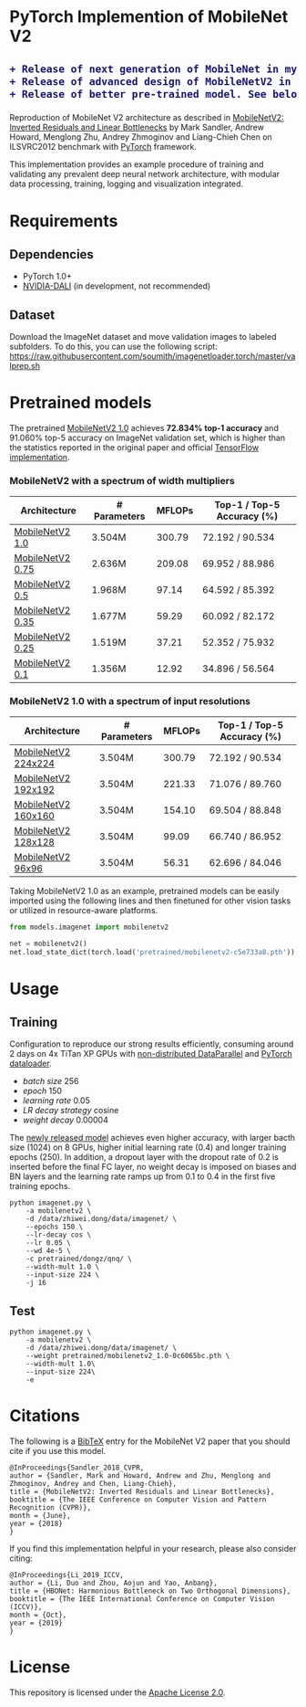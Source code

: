 # PyTorch Implemention of MobileNet V2

<h2>

```diff
+ Release of next generation of MobileNet in my repo *mobilenetv3.pytorch*
+ Release of advanced design of MobileNetV2 in my repo *HBONet* [ICCV 2019]
+ Release of better pre-trained model. See below for details.
```

</h2>

Reproduction of MobileNet V2 architecture as described in [MobileNetV2: Inverted Residuals and Linear Bottlenecks](https://arxiv.org/abs/1801.04381) by Mark Sandler, Andrew Howard, Menglong Zhu, Andrey Zhmoginov and Liang-Chieh Chen on ILSVRC2012 benchmark with [PyTorch](pytorch.org) framework.

This implementation provides an example procedure of training and validating any prevalent deep neural network architecture, with modular data processing, training, logging and visualization integrated.

# Requirements
## Dependencies
* PyTorch 1.0+
* [NVIDIA-DALI](https://github.com/NVIDIA/DALI) (in development, not recommended)
## Dataset
Download the ImageNet dataset and move validation images to labeled subfolders.
To do this, you can use the following script: https://raw.githubusercontent.com/soumith/imagenetloader.torch/master/valprep.sh

# Pretrained models
The pretrained [MobileNetV2 1.0](https://github.com/d-li14/mobilenetv2.pytorch/blob/master/pretrained/mobilenetv2-c5e733a8.pth) achieves **72.834% top-1 accuracy** and 91.060% top-5 accuracy on ImageNet validation set, which is higher than the statistics reported in the original paper and official [TensorFlow implementation](https://github.com/tensorflow/models/tree/master/research/slim/nets/mobilenet).

### MobileNetV2 with a spectrum of width multipliers
| Architecture      | # Parameters | MFLOPs | Top-1 / Top-5 Accuracy (%) |
| ----------------- | ------------ | ------ | -------------------------- |
| [MobileNetV2 1.0](https://github.com/d-li14/mobilenetv2.pytorch/blob/master/pretrained/mobilenetv2_1.0-0c6065bc.pth)    | 3.504M | 300.79 | 72.192 / 90.534 |
| [MobileNetV2 0.75](https://github.com/d-li14/mobilenetv2.pytorch/blob/master/pretrained/mobilenetv2_0.75-dace9791.pth)  | 2.636M | 209.08 | 69.952 / 88.986 |
| [MobileNetV2 0.5](https://github.com/d-li14/mobilenetv2.pytorch/blob/master/pretrained/mobilenetv2_0.5-eaa6f9ad.pth)    | 1.968M | 97.14 | 64.592 / 85.392 |
| [MobileNetV2 0.35](https://github.com/d-li14/mobilenetv2.pytorch/blob/master/pretrained/mobilenetv2_0.35-b2e15951.pth)  | 1.677M |     59.29 | 60.092 / 82.172  |
| [MobileNetV2 0.25](https://github.com/d-li14/mobilenetv2.pytorch/blob/master/pretrained/mobilenetv2_0.25-b61d2159.pth)  | 1.519M |     37.21 | 52.352 / 75.932  |
| [MobileNetV2 0.1](https://github.com/d-li14/mobilenetv2.pytorch/blob/master/pretrained/mobilenetv2_0.1-7d1d638a.pth)    | 1.356M | 12.92 | 34.896 / 56.564 |

### MobileNetV2 1.0 with a spectrum of input resolutions
| Architecture      | # Parameters | MFLOPs | Top-1 / Top-5 Accuracy (%) |
| ----------------- | ------------ | ------ | -------------------------- |
| [MobileNetV2 224x224](https://github.com/d-li14/mobilenetv2.pytorch/blob/master/pretrained/mobilenetv2_1.0-0c6065bc.pth)    | 3.504M | 300.79 | 72.192 / 90.534 |
| [MobileNetV2 192x192](https://github.com/d-li14/mobilenetv2.pytorch/blob/master/pretrained/mobilenetv2_192x192-e423d99e.pth)| 3.504M | 221.33 | 71.076 / 89.760 |
| [MobileNetV2 160x160](https://github.com/d-li14/mobilenetv2.pytorch/blob/master/pretrained/mobilenetv2_160x160-64dc7fa1.pth)| 3.504M |  154.10 | 69.504 / 88.848 |
| [MobileNetV2 128x128](https://github.com/d-li14/mobilenetv2.pytorch/blob/master/pretrained/mobilenetv2_128x128-fd66a69d.pth)| 3.504M |  99.09 | 66.740 / 86.952 |
| [MobileNetV2 96x96](https://github.com/d-li14/mobilenetv2.pytorch/blob/master/pretrained/mobilenetv2_96x96-ff0e83d8.pth)    | 3.504M |  56.31 | 62.696 / 84.046 |

Taking MobileNetV2 1.0 as an example, pretrained models can be easily imported using the following lines and then finetuned for other vision tasks or utilized in resource-aware platforms.

```python
from models.imagenet import mobilenetv2

net = mobilenetv2()
net.load_state_dict(torch.load('pretrained/mobilenetv2-c5e733a8.pth'))
```

# Usage
## Training
Configuration to reproduce our strong results efficiently, consuming around 2 days on 4x TiTan XP GPUs with [non-distributed DataParallel](https://pytorch.org/docs/master/nn.html#torch.nn.DataParallel) and [PyTorch dataloader](https://pytorch.org/docs/master/data.html#torch.utils.data.DataLoader).
* *batch size* 256
* *epoch* 150
* *learning rate* 0.05
* *LR decay strategy* cosine
* *weight decay* 0.00004

The [newly released model](https://github.com/d-li14/mobilenetv2.pytorch/blob/master/pretrained/mobilenetv2-c5e733a8.pth) achieves even higher accuracy, with larger bacth size (1024) on 8 GPUs, higher initial learning rate (0.4) and longer training epochs (250). In addition, a dropout layer with the dropout rate of 0.2 is inserted before the final FC layer, no weight decay is imposed on biases and BN layers and the learning rate ramps up from 0.1 to 0.4 in the first five training epochs.

```shell
python imagenet.py \
    -a mobilenetv2 \
    -d /data/zhiwei.dong/data/imagenet/ \
    --epochs 150 \
    --lr-decay cos \
    --lr 0.05 \
    --wd 4e-5 \
    -c pretrained/dongz/qnq/ \
    --width-mult 1.0 \
    --input-size 224 \
    -j 16
```

## Test
```shell
python imagenet.py \
    -a mobilenetv2 \
    -d /data/zhiwei.dong/data/imagenet/ \
    --weight pretrained/mobilenetv2_1.0-0c6065bc.pth \
    --width-mult 1.0\
    --input-size 224\
    -e
```

# Citations
The following is a [BibTeX](www.bibtex.org) entry for the MobileNet V2 paper that you should cite if you use this model.
```
@InProceedings{Sandler_2018_CVPR,
author = {Sandler, Mark and Howard, Andrew and Zhu, Menglong and Zhmoginov, Andrey and Chen, Liang-Chieh},
title = {MobileNetV2: Inverted Residuals and Linear Bottlenecks},
booktitle = {The IEEE Conference on Computer Vision and Pattern Recognition (CVPR)},
month = {June},
year = {2018}
}
```
If you find this implementation helpful in your research, please also consider citing:
```
@InProceedings{Li_2019_ICCV,
author = {Li, Duo and Zhou, Aojun and Yao, Anbang},
title = {HBONet: Harmonious Bottleneck on Two Orthogonal Dimensions},
booktitle = {The IEEE International Conference on Computer Vision (ICCV)},
month = {Oct},
year = {2019}
}
```

# License
This repository is licensed under the [Apache License 2.0](https://github.com/d-li14/mobilenetv2.pytorch/blob/master/LICENSE).
